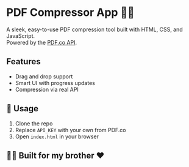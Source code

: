 # PDF Compressor App 🔽📄

A sleek, easy-to-use PDF compression tool built with HTML, CSS, and JavaScript.  
Powered by the [PDF.co API](https://app.pdf.co).

## Features
- Drag and drop support
- Smart UI with progress updates
- Compression via real API

## 🚀 Usage
1. Clone the repo
2. Replace `API_KEY` with your own from PDF.co
3. Open `index.html` in your browser

## 👨‍👦 Built for my brother ♥
